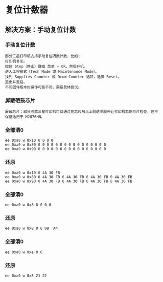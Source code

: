 # 复位计数器
## 解决方案：手动复位计数
### 手动复位计数

~~~
部分三星打印机支持手动复位硒鼓计数，比如：
打印机关闭。
按住 Stop（停止）键或 菜单 + OK，然后开机。
进入工程模式（Tech Mode 或 Maintenance Mode）。
找到 Supplies Counter 或 Drum Counter 选项，选择 Reset。
退出并重启。
不同固件版本的操作可能不同，需要具体尝试。
~~~

### 屏蔽硒鼓芯片

~~~
屏蔽芯片：部分老款三星打印机可以通过在芯片触点上贴透明胶带让打印机忽略芯片检查，但不保证适用于 M2876HN。
~~~

### 全部清0
~~~
ee 0xa0 w 0x10 0 0 0 0
ee 0xa0 w 0x80 0 0 0 0 0 0 0 0 0 0 0 0 0 0 0 0 
ee 0xa0 w 0x90 0 0 0 0 0 0 0 0 0 0 0 0 0 0 0 0 
~~~
### 还原
~~~
ee 0xa0 w 0x10 0 4A 30 FB
ee 0xa0 w 0x80 0 4A 30 FB 0 4A 30 FB 0 4A 30 FB 0 4A 30 FB
ee 0xa0 w 0x90 0 4A 30 FB 0 4A 30 FB 0 4A 30 FB 0 4A 30 FB
~~~

### 全部清0
~~~
ee 0xa0 w 0x8 0 0 0 0
~~~

### 还原
~~~
ee 0xa0 w 0x8 0 0 09  A4
~~~

### 全部清0

~~~
ee 0xa0 w 0xe 0 0
~~~
### 还原
~~~
ee 0xa0 w 0x8 21 22
~~~